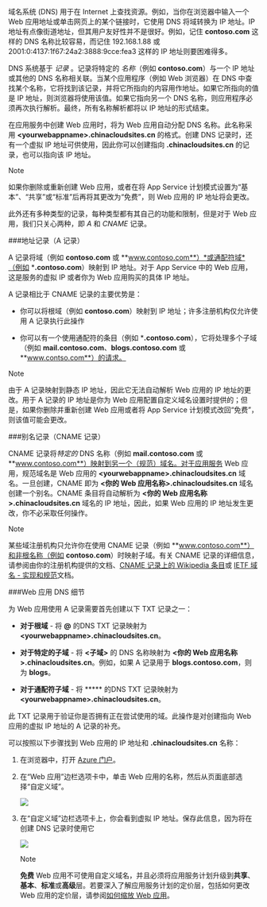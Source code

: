 域名系统 (DNS) 用于在 Internet 上查找资源。例如，当你在浏览器中输入一个 Web 应用地址或单击网页上的某个链接时，它使用 DNS 将域转换为 IP 地址。IP 地址有点像街道地址，但其用户友好性并不是很好。例如，记住 **contoso.com** 这样的 DNS 名称比较容易，而记住 192.168.1.88 或 2001:0:4137:1f67:24a2:3888:9cce:fea3 这样的 IP 地址则要困难得多。

DNS 系统基于 *记录* 。记录将特定的 *名称*（例如 **contoso.com**）与一个 IP 地址或其他的 DNS 名称相关联。当某个应用程序（例如 Web 浏览器）在 DNS 中查找某个名称，它将找到该记录，并将它所指向的内容用作地址。如果它所指向的值是 IP 地址，则浏览器将使用该值。如果它指向另一个 DNS 名称，则应用程序必须再次执行解析。最终，所有名称解析都将以 IP 地址的形式结束。

在应用服务中创建 Web 应用时，将为 Web 应用自动分配 DNS 名称。此名称采用 **&lt;yourwebappname&gt;.chinacloudsites.cn** 的格式。创建 DNS 记录时，还有一个虚拟 IP 地址可供使用，因此你可以创建指向 **.chinacloudsites.cn** 的记录，也可以指向该 IP 地址。

> [!NOTE]
> 如果你删除或重新创建 Web 应用，或者在将 App Service 计划模式设置为“基本”、“共享”或“标准”后再将其更改为“免费”，则 Web 应用的 IP 地址将会更改。

此外还有多种类型的记录，每种类型都有其自己的功能和限制，但是对于 Web 应用，我们只关心两种，即 *A* 和 *CNAME* 记录。

###地址记录（A 记录）

A 记录将域（例如 **contoso.com** 或 **www.contoso.com**）*或通配符域*（例如 ***.contoso.com**）映射到 IP 地址。对于 App Service 中的 Web 应用，这是服务的虚拟 IP 或者你为 Web 应用购买的具体 IP 地址。

A 记录相比于 CNAME 记录的主要优势是：

* 你可以将根域（例如 **contoso.com**）映射到 IP 地址；许多注册机构仅允许使用 A 记录执行此操作

* 你可以有一个使用通配符的条目（例如 ***.contoso.com**），它将处理多个子域（例如 **mail.contoso.com**、**blogs.contoso.com** 或 **www.contso.com**）的请求。

> [!NOTE]
> 由于 A 记录映射到静态 IP 地址，因此它无法自动解析 Web 应用的 IP 地址的更改。用于 A 记录的 IP 地址是你为 Web 应用配置自定义域名设置时提供的；但是，如果你删除并重新创建 Web 应用或者将 App Service 计划模式改回“免费”，则该值可能会更改。

###别名记录（CNAME 记录）

CNAME 记录将*特定的* DNS 名称（例如 **mail.contoso.com** 或 **www.contoso.com**）映射到另一个（规范）域名。对于应用服务 Web 应用，规范域名是 Web 应用的 **&lt;yourwebappname>.chinacloudsites.cn** 域名。一旦创建，CNAME 即为 **&lt;你的 Web 应用名称>.chinacloudsites.cn** 域名创建一个别名。CNAME 条目将自动解析为 **&lt;你的 Web 应用名称>.chinacloudsites.cn** 域名的 IP 地址，因此，如果 Web 应用的 IP 地址发生更改，你不必采取任何操作。

> [!NOTE]
> 某些域注册机构只允许你在使用 CNAME 记录（例如 **www.contoso.com**）和非根名称（例如 **contoso.com**）时映射子域。有关 CNAME 记录的详细信息，请参阅由你的注册机构提供的文档、<a href="http://en.wikipedia.org/wiki/CNAME_record">CNAME 记录上的 Wikipedia 条目</a>或 <a href="http://tools.ietf.org/html/rfc1035">IETF 域名 - 实现和规范</a>文档。

###Web 应用 DNS 细节

为 Web 应用使用 A 记录需要首先创建以下 TXT 记录之一：

* **对于根域** - 将 **@** 的DNS TXT 记录映射为 **&lt;yourwebappname&gt;.chinacloudsites.cn**。

* **对于特定的子域** - 将 **&lt;子域>** 的 DNS 名称映射为 **&lt;你的 Web 应用名称&gt;.chinacloudsites.cn**。例如，如果 A 记录用于 **blogs.contoso.com**，则为 **blogs**。

* **对于通配符子域** - 将 ***** 的DNS TXT 记录映射为 **&lt;yourwebappname&gt;.chinacloudsites.cn**。

此 TXT 记录用于验证你是否拥有正在尝试使用的域。此操作是对创建指向 Web 应用的虚拟 IP 地址的 A 记录的补充。

可以按照以下步骤找到 Web 应用的 IP 地址和 **.chinacloudsites.cn** 名称：

1. 在浏览器中，打开 [Azure 门户](https://portal.azure.cn)。

2. 在“Web 应用”边栏选项卡中，单击 Web 应用的名称，然后从页面底部选择“自定义域”。

    ![](./media/custom-dns-web-site/dncmntask-cname-6.png)

3. 在“自定义域”边栏选项卡上，你会看到虚拟 IP 地址。保存此信息，因为将在创建 DNS 记录时使用它

    ![](./media/custom-dns-web-site/virtual-ip-address.png)

    > [!NOTE]
    > **免费** Web 应用不可使用自定义域名，并且必须将应用服务计划升级到**共享**、**基本**、**标准**或**高级**层。若要深入了解应用服务计划的定价层，包括如何更改 Web 应用的定价层，请参阅[如何缩放 Web 应用](../articles/app-service-web/web-sites-scale.md)。

<!---HONumber=Mooncake_0926_2016-->